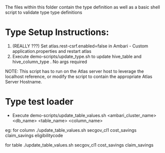 The files within this folder contain the type definition as well as a basic shell script to validate type type definitions

# Type Setup Instructions:
 
1. (REALLY ???) Set atlas.rest-csrf.enabled=false in Ambari - Custom application.properties  and restart atlas
2. Execute demo-scripts/update_type.sh to update hive_table and hive_column_type . No args required

NOTE: This script has to run on the Atlas server host to leverage the localhost reference, or modify the script to contain the appropriate Atlas Server Hostname.


# Type test loader
* Execute demo-scripts/update_table_values.sh <ambari_cluster_name> <db_name> <table_name> <column_name>
 
eg: for column
./update_table_values.sh secgov_cl1 cost_savings claim_savings eligibilitycode
 
for table
./update_table_values.sh secgov_cl1 cost_savings claim_savings